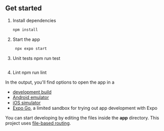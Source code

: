 ## Get started

1. Install dependencies

   ```bash
   npm install
   ```

2. Start the app

   ```bash
    npx expo start
   ```

3. Unit tests
   npm run test
   ```

   ```
4. Lint
   npm run lint

In the output, you'll find options to open the app in a

- [development build](https://docs.expo.dev/develop/development-builds/introduction/)
- [Android emulator](https://docs.expo.dev/workflow/android-studio-emulator/)
- [iOS simulator](https://docs.expo.dev/workflow/ios-simulator/)
- [Expo Go](https://expo.dev/go), a limited sandbox for trying out app development with Expo

You can start developing by editing the files inside the **app** directory. This project uses [file-based routing](https://docs.expo.dev/router/introduction).
